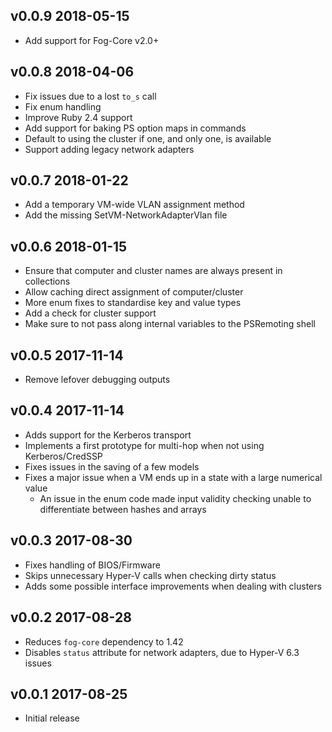 ## v0.0.9 2018-05-15

- Add support for Fog-Core v2.0+

## v0.0.8 2018-04-06

- Fix issues due to a lost `to_s` call
- Fix enum handling
- Improve Ruby 2.4 support
- Add support for baking PS option maps in commands
- Default to using the cluster if one, and only one, is available
- Support adding legacy network adapters

## v0.0.7 2018-01-22

- Add a temporary VM-wide VLAN assignment method
- Add the missing SetVM-NetworkAdapterVlan file

## v0.0.6 2018-01-15

- Ensure that computer and cluster names are always present in collections
- Allow caching direct assignment of computer/cluster
- More enum fixes to standardise key and value types
- Add a check for cluster support
- Make sure to not pass along internal variables to the PSRemoting shell

## v0.0.5 2017-11-14

- Remove lefover debugging outputs

## v0.0.4 2017-11-14

- Adds support for the Kerberos transport
- Implements a first prototype for multi-hop when not using Kerberos/CredSSP
- Fixes issues in the saving of a few models
- Fixes a major issue when a VM ends up in a state with a large numerical value
  - An issue in the enum code made input validity checking unable to differentiate between hashes and arrays

## v0.0.3 2017-08-30

- Fixes handling of BIOS/Firmware
- Skips unnecessary Hyper-V calls when checking dirty status
- Adds some possible interface improvements when dealing with clusters

## v0.0.2 2017-08-28

- Reduces `fog-core` dependency to 1.42
- Disables `status` attribute for network adapters, due to Hyper-V 6.3 issues

## v0.0.1 2017-08-25

- Initial release
